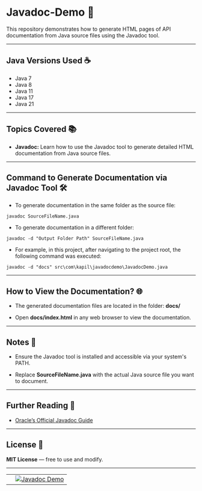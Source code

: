 # Javadoc-Demo 🚀

This repository demonstrates how to generate HTML pages of API documentation from Java source files using the Javadoc tool.

---

## Java Versions Used ☕️

- Java 7
- Java 8
- Java 11
- Java 17
- Java 21

---

## Topics Covered 📚

- **Javadoc:** Learn how to use the Javadoc tool to generate detailed HTML documentation from Java source files.

---

## Command to Generate Documentation via Javadoc Tool 🛠️

- To generate documentation in the same folder as the source file:

```console
javadoc SourceFileName.java
```

- To generate documentation in a different folder:

```console
javadoc -d "Output Folder Path" SourceFileName.java
```

- For example, in this project, after navigating to the project root, the following command was executed:

```console
javadoc -d "docs" src\com\kapil\javadocdemo\JavadocDemo.java
```

---

## How to View the Documentation? 🌐

- The generated documentation files are located in the folder: <strong>docs/</strong>

- Open <strong>docs/index.html</strong> in any web browser to view the documentation.

---

## Notes 📝

- Ensure the Javadoc tool is installed and accessible via your system's PATH.

- Replace <strong>SourceFileName.java</strong> with the actual Java source file you want to document.

---

## Further Reading 🔗

- [Oracle’s Official Javadoc Guide](https://docs.oracle.com/en/java/javase/17/docs/specs/javadoc/doc-comment-spec.html)

---

## License 📄

**MIT License** — free to use and modify.

---

<table style="width:100%">
  <tr>
    <td></td>
    <td align="right">
      <a href="#">
        <img src="https://img.shields.io/badge/Javadoc-Demo-blue.svg" alt="Javadoc Demo">
      </a>
    </td>
  </tr>
</table>

